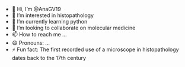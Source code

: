 - 👋 Hi, I’m @AnaGV19
- 👀 I’m interested in histopathology
- 🌱 I’m currently learning python
- 💞️ I’m looking to collaborate on molecular medicine 
- 📫 How to reach me ...
- 😄 Pronouns: ...
- ⚡ Fun fact: The first recorded use of a microscope in histopathology dates back to the 17th century

<!---
AnaGV19/AnaGV19 is a ✨ special ✨ repository because its `README.md` (this file) appears on your GitHub profile.
You can click the Preview link to take a look at your changes.
--->
